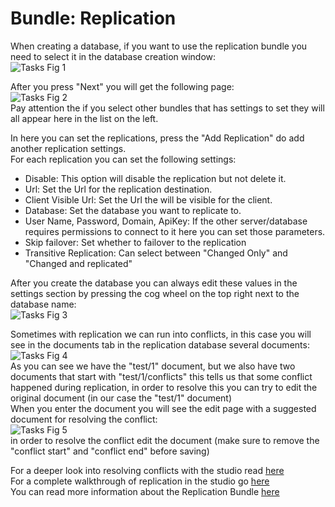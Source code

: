 # Bundle: Replication
When creating a database, if you want to use the replication bundle you need to select it in the database creation window:  
![Tasks Fig 1](Images/studio_replication_1.PNG)  

After you press "Next" you will get the following page:  
![Tasks Fig 2](Images/studio_replication_2.PNG)  
Pay attention the if you select other bundles that has settings to set they will all appear here in the list on the left.  

In here you can set the replications, press the "Add Replication" do add another replication settings.  
For each replication you can set the following settings:  
- Disable: This option will disable the replication but not delete it.
- Url: Set the Url for the replication destination.
- Client Visible Url: Set the Url the will be visible for the client.
- Database: Set the database you want to replicate to.
- User Name, Password, Domain, ApiKey: If the other server/database requires permissions to connect to it here you can set those parameters.  
- Skip failover: Set whether to failover to the replication
- Transitive Replication: Can select between "Changed Only" and "Changed and replicated"

After you create the database you can always edit these values in the settings section by pressing the cog wheel on the top right next to the database name:  
![Tasks Fig 3](Images/studio_replication_3.PNG)  

Sometimes with replication we can run into conflicts, in this case you will see in the documents tab in the replication database several documents:  
![Tasks Fig 4](Images/studio_replication_4.PNG)  
As you can see we have the "test/1" document, but we also have two documents that start with "test/1/conflicts" this tells us that some conflict happened during replication, in order to resolve this you can try to edit the original document (in our case the "test/1" document)  
When you enter the document you will see the edit page with a suggested document for resolving the conflict:  
![Tasks Fig 5](Images/studio_replication_5.PNG)  
in order to resolve the conflict edit the document (make sure to remove the "conflict start" and "conflict end" before saving)  

For a deeper look into resolving conflicts with the studio read [here](http://blogs.hibernatingrhinos.com/12609/dealing-with-conflicts-in-ravendb-studio)  
For a complete walkthrough of replication in the studio go [here](replicationwalkthrough)  
You can read more information about the Replication Bundle [here](../../server/scaling-out/replication?version=2.0)